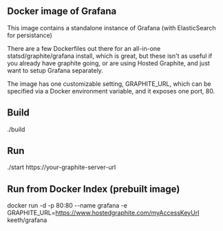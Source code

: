 Docker image of Grafana
-----------------------

This image contains a standalone instance of Grafana (with ElasticSearch for
persistance)

There are a few Dockerfiles out there for an all-in-one statsd/graphite/grafana
install, which is great, but these isn't as useful if you already have graphite going, or are using
Hosted Graphite, and just want to setup Grafana separately.

The image has one customizable setting, GRAPHITE_URL, which can be specified via
a Docker environment variable, and it exposes one port, 80.

Build
-----

./build

Run
---

./start https://your-graphite-server-url

Run from Docker Index (prebuilt image)
---------------------------------------------

docker run -d -p 80:80 --name grafana -e GRAPHITE_URL=https://www.hostedgraphite.com/myAccessKeyUrl keeth/grafana

